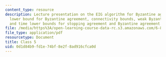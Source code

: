 ```yaml
---
content_type: resource
description: Lecture presentation on the EIG algorithm for Byzantine agreement, number-of-processors
  lower bound for Byzantine agreement, connectivity bounds, weak Byzantine agreement,
  and time lower bounds for stopping agreement and Byzantine agreement.
file: /media/https%3A/open-learning-course-data-rc.s3.amazonaws.com/6-852j-distributed-algorithms-fall-2009/0d1d84b9fd1e74bf8e2f8ad916cfca0d_MIT6_852JF09_lec05.pdf
file_type: application/pdf
resourcetype: Document
title: Class 5
uid: 0d1d84b9-fd1e-74bf-8e2f-8ad916cfca0d
---
```

